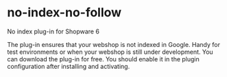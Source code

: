 # no-index-no-follow
No index plug-in for Shopware 6

The plug-in ensures that your webshop is not indexed in Google. Handy for test environments or when your webshop is still under development. You can download the plug-in for free.
You should enable it in the plugin configuration after installing and activating.